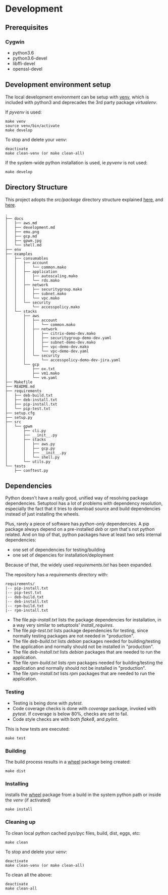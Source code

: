 # Development

## Prerequisites

### Cygwin

* python3.6
* python3.6-devel
* libffi-devel
* openssl-devel

## Development environment setup

The local development environment can be setup with [venv](https://docs.python.org/3/library/venv.html),
which is included with python3 and deprecades the 3rd party package
*virtualenv*.

If *pyvenv* is used:
```
make venv
source venv/bin/activate
make develop
```

To stop and delete your *venv*:
```
deactivate
make clean-venv (or make clean-all)
```


If the system-wide python installation is used, ie *pyvenv* is not used:
```
make develop
```

## Directory Structure

This project adopts the *src/package* directory structure explained
[here](https://blog.ionelmc.ro/2014/05/25/python-packaging/#the-structure),
and [here](https://docs.pytest.org/en/latest/goodpractices.html#tests-outside-application-code).

```
.
├── docs
│   ├── aws.md
│   ├── development.md
│   ├── emu.png
│   ├── gcp.md
│   ├── gpwm.jpg
│   └── shell.md
├── env
├── examples
│   ├── consumables
│   │   ├── account
│   │   │   └── common.mako
│   │   ├── application
│   │   │   ├── autoscaling.mako
│   │   │   └── rds.mako
│   │   ├── network
│   │   │   ├── securitygroup.mako
│   │   │   ├── subnet.mako
│   │   │   └── vpc.mako
│   │   └── security
│   │       └── accesspolicy.mako
│   └── stacks
│       ├── aws
│       │   ├── account
│       │   │   └── common.mako
│       │   ├── network
│       │   │   ├── citrix-demo-dev.mako
│       │   │   ├── securitygroup-demo-dev.yaml
│       │   │   ├── subnet-demo-dev.mako
│       │   │   ├── vpc-demo-dev.mako
│       │   │   └── vpc-demo-dev.yaml
│       │   └── security
│       │       └── accesspolicy-demo-dev-jira.yaml
│       └── gcp
│           ├── ox.txt
│           ├── vm1.mako
│           └── vm.yaml
├── Makefile
├── README.md
├── requirements
│   ├── deb-build.txt
│   ├── deb-install.txt
│   ├── pip-install.txt
│   └── pip-test.txt
├── setup.cfg
├── setup.py
├── src
│   └── gpwm
│       ├── cli.py
│       ├── __init__.py
│       ├── stacks
│       │   ├── aws.py
│       │   ├── gcp.py
│       │   ├── __init__.py
│       │   └── shell.py
│       └── utils.py
└── tests
    ├── conftest.py
```

## Dependencies

Python doesn't have a really good, unified way of resolving package
dependencies. Setuptool has a lot of problems with dependency resolution,
especially the fact that it tries to download source and build dependencies 
instead of just installing the wheels.

Plus, rarely a piece of software has *python-only* dependencies. A pip package
always depend on a pre-installed *deb* or *rpm* that's not python
related. And on top of that, python packages have at least two sets internal
dependencies:
* one set of dependencies for testing/building
* one set of depencies for installation/deployment

Because of that, the widely used *requirements.txt* has been expanded.

The repository has a *requirements* directory with: 
```
requirements/
|-- pip-install.txt
|-- pip-test.txt
|-- deb-build.txt
|-- deb-install.txt
|-- rpm-build.txt
|-- rpm-install.txt
```

* The file *pip-install.txt* lists the package dependencies for installation, in
a way very similar to setuptools' *install_requires*.
* The file *pip-test.txt* lists package dependencies for testing, since normally
testing packages are not needed in "production".
* The file *deb-build.txt* lists *debian* packages needed for
building/testing the application and normally should not be installed in
"production".
* The file *deb-install.txt* lists *debian* packages that are needed to
run the application.
* The file *rpm-build.txt* lists *rpm* packages needed for
building/testing the application and normally should not be installed in
"production".
* The file *rpm-install.txt* lists *rpm* packages that are needed to
run the application.


### Testing

* Testing is being done with *pytest*.
* Code coverage checks is done with *coverage* package, invoked with *pytest*.
If coverage is below 80%, checks are set to fail.
* Code style checks are with both *flake8*, and *pylint*.

This is how tests are executed:
```
make test
```

### Building

The build process results in a [wheel](http://wheel.readthedocs.io/en/latest/)
 package being created:

```
make dist
```

### Installing

installs the [wheel](http://wheel.readthedocs.io/en/latest/) package from a
build in the system python path or inside the *venv* (if activated)
```
make install
```

### Cleaning up

To clean local python cached pyo/pyc files, build, dist, eggs, etc:
```
make clean
```

To stop and delete your *venv*:
```
deactivate
make clean-venv (or make clean-all)
```

To clean all the above:
```
deactivate
make clean-all
```

